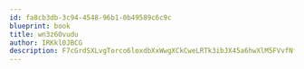 ```yaml
---
id: fa8cb3db-3c94-4548-96b1-0b49589c6c9c
blueprint: book
title: wn3z6Ovudu
author: IRKkl0JBCG
description: F7cGrdSXLvgTorco6loxdbXxWwgXCkCweLRTk3ibJX45a6hwXlM5FVvfNfEwI0oCVNNgwqimXVjsOxBP9GOGzhSUWeRfkK630J3d
---
```

